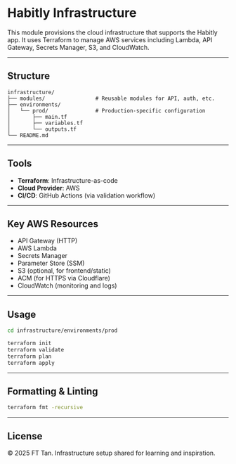 # Habitly Infrastructure

This module provisions the cloud infrastructure that supports the Habitly app. It uses Terraform to manage AWS services including Lambda, API Gateway, Secrets Manager, S3, and CloudWatch.

---

## Structure

```
infrastructure/
├── modules/                # Reusable modules for API, auth, etc.
├── environments/
│   └── prod/               # Production-specific configuration
│       ├── main.tf
│       ├── variables.tf
│       └── outputs.tf
└── README.md
```

---

## Tools

- **Terraform**: Infrastructure-as-code
- **Cloud Provider**: AWS
- **CI/CD**: GitHub Actions (via validation workflow)

---

## Key AWS Resources

- API Gateway (HTTP)
- AWS Lambda
- Secrets Manager
- Parameter Store (SSM)
- S3 (optional, for frontend/static)
- ACM (for HTTPS via Cloudflare)
- CloudWatch (monitoring and logs)

---

## Usage

```bash
cd infrastructure/environments/prod

terraform init
terraform validate
terraform plan
terraform apply
```

---

## Formatting & Linting

```bash
terraform fmt -recursive
```

---

## License

© 2025 FT Tan. Infrastructure setup shared for learning and inspiration.
